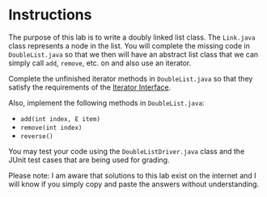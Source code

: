 # Instructions  

The purpose of this lab is to write a doubly linked list class. The `Link.java` class represents a node in the list. You will complete the missing code in `DoubleList.java` so that we then will have an abstract list class that we can simply call `add`, `remove`, etc. on and also use an iterator. 

Complete the unfinished iterator methods in `DoubleList.java` so that they satisfy the requirements of the [Iterator Interface](https://docs.oracle.com/javase/10/docs/api/java/util/Iterator.html).

Also, implement the following methods in `DoubleList.java`:  

- `add(int index, E item)`
- `remove(int index)`
- `reverse()`

You may test your code using the `DoubleListDriver.java` class and the JUnit test cases that are being used for grading. 

Please note: I am aware that solutions to this lab exist on the internet and I will know if you simply copy and paste the answers without understanding. 
